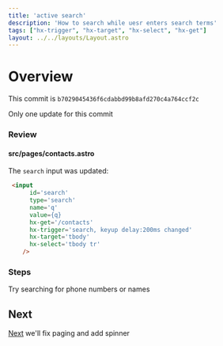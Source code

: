```yaml
---
title: 'active search'
description: 'How to search while uesr enters search terms'
tags: ["hx-trigger", "hx-target", "hx-select", "hx-get"]
layout: ../../layouts/Layout.astro
---
```

# Overview
This commit is `b7029045436f6cdabbd99b8afd270c4a764ccf2c`

Only one update for this commit

### Review
#### src/pages/contacts.astro

The `search` input was updated:
```html
 <input
      id='search'
      type='search'
      name='q'
      value={q}
      hx-get='/contacts'
      hx-trigger='search, keyup delay:200ms changed'
      hx-target='tbody'
      hx-select='tbody tr'
    />
 ```

 ### Steps
 Try searching for phone numbers or names

 ## Next
 <a href="/posts/post-16">Next</a> we'll fix paging and add spinner